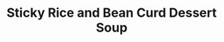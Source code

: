 ---
layout: post
categories: videos
tags: [videos, sweets, soups, riceandnoodles, rice, stickyrice]
excerpt: 
title: "Sticky Rice and Bean Curd Dessert Soup"
feature_video: http://www.youtube.com/embed/yvwqBuh5X5o
blog: 
image:
    feature: 49-1.jpg
redirect_from: 
  - videos/sticky-rice-and-bean-curd-dessert-soup.html
---
